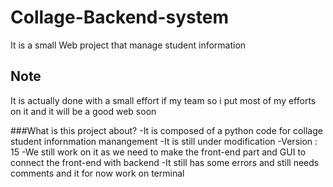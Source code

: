 # Collage-Backend-system
It is a small Web project that manage student information

## Note
It is actually done with a small effort if my team so i put most of my efforts on it and it will be a good web soon

###What is this project about?
-It is composed of a python code for collage student infornmation manangement
-It is still under modification
-Version : 15
-We still work on it as we need to make the front-end part and GUI to connect the front-end with backend
-It still has some errors and still needs comments and it for now work on terminal
